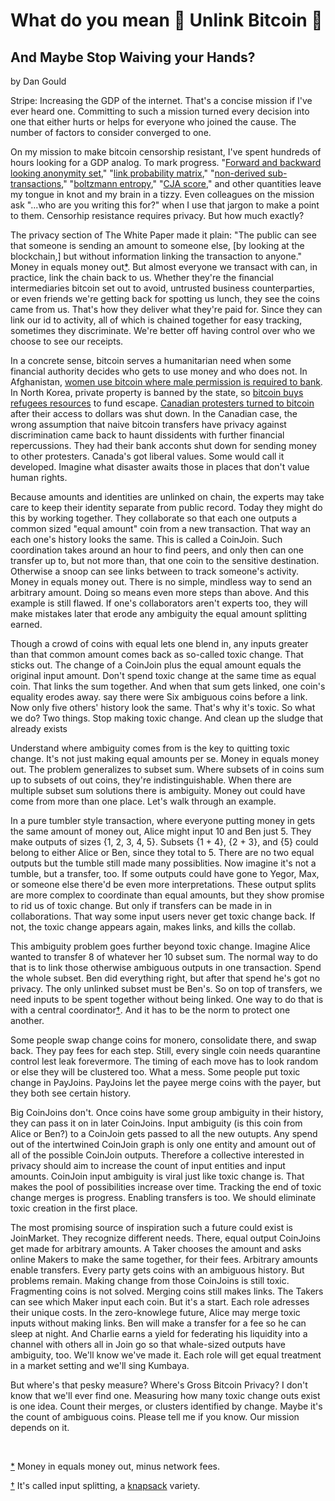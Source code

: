 # What do you mean 👋 Unlink Bitcoin 👋

## And Maybe Stop Waiving your Hands?

<span class="by-line">by Dan Gould</span>

Stripe: Increasing the GDP of the internet. That's a concise mission if I've ever heard one. Committing to such a mission turned every decision into one that either hurts or helps for everyone who joined the cause. The number of factors to consider converged to one.

On my mission to make bitcoin censorship resistant, I've spent hundreds of hours looking for a GDP analog. To mark progress. "[Forward and backward looking anonymity set](https://medium.com/samourai-wallet/diving-head-first-into-whirlpool-anonymity-sets-4156a54b0bc7)," "[link probability matrix](https://gist.github.com/LaurentMT/d361bca6dc52868573a2)," "[non-derived sub-transactions](https://sci-hub.se/10.1109/trustcom/bigdatase/icess.2017.280)," "[boltzmann entropy](https://gist.github.com/LaurentMT/e758767ca4038ac40aaf)," "[CJA score](https://medium.com/coinmonks/knapsack-mixing-6a5b1ac95c33)," and other quantities leave my tongue in knot and my brain in a tizzy. Even colleagues on the mission ask "...who are you writing this for?" when I use that jargon to make a point to them. Censorhip resistance requires privacy. But how much exactly?

The privacy section of The White Paper made it plain: "The public can see that someone is sending an amount to someone else, [by looking at the blockchain,] but without information linking the transaction to anyone." Money in equals money out[*](#money-out-footnote)<a name="money-out-mention"/>. But almost everyone we transact with can, in practice, link the chain back to us. Whether they're the financial intermediaries bitcoin set out to avoid, untrusted business counterparties, or even friends we're getting back for spotting us lunch, they see the coins came from us. That's how they deliver what they're paid for. Since they can link our id to activity, all of which is chained together for easy tracking, sometimes they discriminate. We're better off having control over who we choose to see our receipts.

In a concrete sense, bitcoin serves a humanitarian need when some financial authority decides who gets to use money and who does not. In Afghanistan, [women use bitcoin where male permission is required to bank](https://bitcoinmagazine.com/culture/bitcoin-financial-freedom-in-afghanistan). In North Korea, private property is banned by the state, so [bitcoin buys refugees resources](https://youtu.be/1-SrxOP_w_4?t=511) to fund escape. [Canadian protesters turned to bitcoin](https://markets.businessinsider.com/news/currencies/canadian-trucker-protest-raises-900000-bitcoin-musk-praise-gofundme-block-2022-2) after their access to dollars was shut down. In the Canadian case, the wrong assumption that naive bitcoin transfers have privacy against discrimination came back to haunt dissidents with further financial repercussions. They had their bank acconts shut down for sending money to other protesters. Canada's got liberal values. Some would call it developed. Imagine what disaster awaits those in places that don't value human rights.

Because amounts and identities are unlinked on chain, the experts may take care to keep their identity separate from public record. Today they might do this by working together. They collaborate so that each one outputs a common sized "equal amount" coin from a new transaction. That way an each one's history looks the same. This is called a CoinJoin. Such coordination takes around an hour to find peers, and only then can one transfer up to, but not more than, that one coin to the sensitive destination. Otherwise a snoop can see links between to track someone's activity. Money in equals money out. There is no simple, mindless way to send an arbitrary amount. Doing so means even more steps than above. And this example is still flawed. If one's collaborators aren't experts too, they will make mistakes later that erode any ambiguity the equal amount splitting earned.

Though a crowd of coins with equal lets one blend in, any inputs greater than that common amount comes back as so-called toxic change. That sticks out. The change of a CoinJoin plus the equal amount equals the original input amount. Don't spend toxic change at the same time as equal coin. That links the sum together. And when that sum gets linked, one coin's equality erodes away. say there were Six ambiguous coins before a link. Now only five others' history look the same. That's why it's toxic. So what we do? Two things. Stop making toxic change. And clean up the sludge that already exists

Understand where ambiguity comes from is the key to quitting toxic change. It's not just making equal amounts per se. Money in equals money out. The problem generalizes to subset sum. Where subsets of in coins sum up to subsets of out coins, they're indistinguishable. When there are multiple subset sum solutions there is ambiguity. Money out could have come from more than one place. Let's walk through an example.

In a pure tumbler style transaction, where everyone putting money in gets the same amount of money out, Alice might input 10 and Ben just 5. They make outputs of sizes {1, 2, 3, 4, 5}. Subsets {1 + 4}, {2 + 3}, and {5} could belong to either Alice or Ben, since they total to 5. There are no two equal outputs but the tumble still made many possiblities. Now imagine it's not a tumble, but a transfer, too. If some outputs could have gone to Yegor, Max, or someone else there'd be even more interpretations. These output splits are more complex to coordinate than equal amounts, but they show promise to rid us of toxic change. But only if transfers can be made in in collaborations. That way some input users never get toxic change back. If not, the toxic change appears again, makes links, and kills the collab.

This ambiguity problem goes further beyond toxic change. Imagine Alice wanted to transfer 8 of whatever her 10 subset sum. The normal way to do that is to link those otherwise ambiguous outputs in one transaction. Spend the whole subset. Ben did everything right, but after that spend he's got no privacy. The only unlinked subset must be Ben's. So on top of transfers, we need inputs to be spent together without being linked. One way to do that is with a central coordinator[†](#input-split-footnote)<a name="input-split-mention"/>. And it has to be the norm to protect one another.

Some people swap change coins for monero, consolidate there, and swap back. They pay fees for each step. Still, every single coin needs quarantine control lest leak forevermore. The timing of each move has to look random or else they will be clustered too. What a mess. Some people put toxic change in PayJoins. PayJoins let the payee merge coins with the payer, but they both see certain history.

Big CoinJoins don't. Once coins have some group ambiguity in their history, they can pass it on in later CoinJoins. Input ambiguity (is this coin from Alice or Ben?) to a CoinJoin gets passed to all the new outupts. Any spend out of the intertwined CoinJoin graph is only one entity and amount out of all of the possible CoinJoin outputs. Therefore a collective interested in privacy should aim to increase the count of input entities and input amounts. CoinJoin input ambiguity is viral just like toxic change is. That makes the pool of possibilities increase over time. Tracking the end of toxic change merges is progress. Enabling transfers is too. We should eliminate toxic creation in the first place.

The most promising source of inspiration such a future could exist is JoinMarket. They recognize different needs. There, equal output CoinJoins get made for arbitrary amounts. A Taker chooses the amount and asks online Makers to make the same together, for their fees. Arbitrary amounts enable transfers. Every party gets coins with an ambiguous history. But problems remain. Making change from those CoinJoins is still toxic. Fragmenting coins is not solved. Merging coins still makes links. The Takers can see which Maker input each coin. But it's a start. Each role adresses their unique costs. In the zero-knowlege future, Alice may merge toxic inputs without making links. Ben will make a transfer for a fee so he can sleep at night. And Charlie earns a yield for federating his liquidity into a channel with others all in Join go so that whale-sized outputs have ambiguity, too. We'll know we've made it. Each role will get equal treatment in a market setting and we'll sing Kumbaya.

But where's that pesky measure? Where's Gross Bitcoin Privacy? I don't know that we'll ever find one. Measuring how many toxic change outs exist is one idea. Count their merges, or clusters identified by change. Maybe it's the count of ambiguous coins. Please tell me if you know. Our mission depends on it.

&nbsp;

<a href="#money-out-mention">\*</a> Money in equals money out, minus network fees.<a name="money-out-footnote"/>

<a href="#input-split-mention">†</a> It's called input splitting, a [knapsack](https://m.flrn.cc/academic/2017_CoinJoin.pdf) variety.<a name="input-split-footnote"/>

